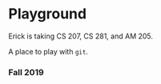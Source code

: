 # Playground
Erick is taking CS 207, CS 281, and AM 205. 

A place to play with `git`.

### Fall 2019
